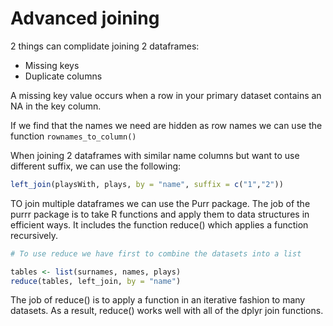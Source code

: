 # Advanced joining

2 things can complidate joining 2 dataframes:
- Missing keys
- Duplicate columns

A missing key value occurs when a row in your primary dataset contains an NA in the key column. 

If we find that the names we need are hidden as row names we can use the function  `rownames_to_column()`

When joining 2 dataframes with similar name columns but want to use different suffix, we can use the following:

```R
left_join(playsWith, plays, by = "name", suffix = c("1","2"))
``` 

TO join multiple dataframes we can use the Purr package. The job of the purrr package is to take R functions and apply them to data structures in efficient ways. It includes the function reduce() which applies a function recursively. 

```R
# To use reduce we have first to combine the datasets into a list

tables <- list(surnames, names, plays)
reduce(tables, left_join, by = "name")
```

The job of reduce() is to apply a function in an iterative fashion to many datasets. As a result, reduce() works well with all of the dplyr join functions.


